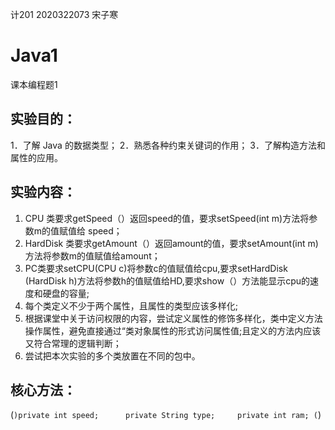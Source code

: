 计201 2020322073 宋子寒
# Java1
课本编程题1

## 实验目的：
1．了解 Java 的数据类型；
2．熟悉各种约束关键词的作用；
3．了解构造方法和属性的应用。
## 实验内容：
1. CPU 类要求getSpeed（）返回speed的值，要求setSpeed(int m)方法将参数m的值赋值给 speed；
2. HardDisk 类要求getAmount（）返回amount的值，要求setAmount(int m)方法将参数m的值赋值给amount；
3. PC类要求setCPU(CPU c)将参数c的值赋值给cpu,要求setHardDisk (HardDisk h)方法将参数h的值赋值给HD,要求show（）方法能显示cpu的速度和硬盘的容量;
4. 每个类定义不少于两个属性，且属性的类型应该多样化;
5. 根据课堂中关于访问权限的内容，尝试定义属性的修饰多样化，类中定义方法操作属性，避免直接通过“类对象属性的形式访问属性值;且定义的方法内应该又符合常理的逻辑判断；
6. 尝试把本次实验的多个类放置在不同的包中。
## 核心方法：
(```)private int speed;		
	private String type;	
	private int ram;
(```)
